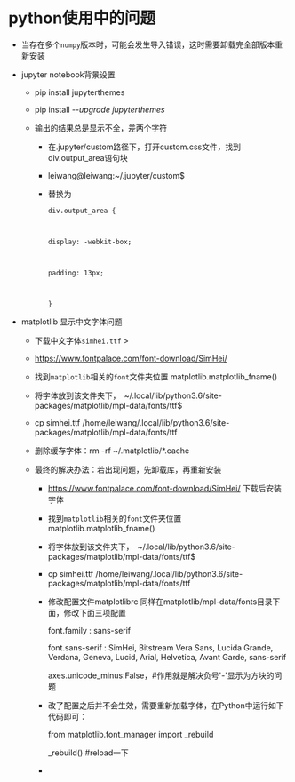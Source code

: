 # python使用中的问题

- 当存在多个`numpy`版本时，可能会发生导入错误，这时需要卸载完全部版本重新安装

- jupyter notebook背景设置

  - pip install jupyterthemes

  - pip install *--upgrade jupyterthemes*

  - 输出的结果总是显示不全，差两个字符

    - 在.jupyter/custom路径下，打开custom.css文件，找到div.output_area语句块

    - leiwang@leiwang:~/.jupyter/custom$ 

    - 替换为

      ```
      div.output_area {
      
      
      
      display: -webkit-box;
      
      
      
      padding: 13px;
      
      
      
      }
      ```

- matplotlib 显示中文字体问题

  - 下载中文字体`simhei.ttf`  >

  - <https://www.fontpalace.com/font-download/SimHei/>

  - 找到`matplotlib`相关的`font`文件夹位置   matplotlib.matplotlib_fname()

  - 将字体放到该文件夹下，　~/.local/lib/python3.6/site-packages/matplotlib/mpl-data/fonts/ttf$

  - cp simhei.ttf /home/leiwang/.local/lib/python3.6/site-packages/matplotlib/mpl-data/fonts/ttf

  - 删除缓存字体：rm -rf ~/.matplotlib/*.cache

  - 最终的解决办法：若出现问题，先卸载库，再重新安装

    - https://www.fontpalace.com/font-download/SimHei/  下载后安装字体

    - 找到`matplotlib`相关的`font`文件夹位置   matplotlib.matplotlib_fname()

    - 将字体放到该文件夹下，　~/.local/lib/python3.6/site-packages/matplotlib/mpl-data/fonts/ttf$

    - cp simhei.ttf /home/leiwang/.local/lib/python3.6/site-packages/matplotlib/mpl-data/fonts/ttf

    - 修改配置文件matplotlibrc  同样在matplotlib/mpl-data/fonts目录下面，修改下面三项配置

      font.family         : sans-serif        

      font.sans-serif     : SimHei, Bitstream Vera Sans, Lucida Grande, Verdana, Geneva, Lucid, Arial, Helvetica, Avant Garde, sans-serif   

      axes.unicode_minus:False，#作用就是解决负号'-'显示为方块的问题

    - 改了配置之后并不会生效，需要重新加载字体，在Python中运行如下代码即可：

      from matplotlib.font_manager import _rebuild

      _rebuild() #reload一下

    - 

  

